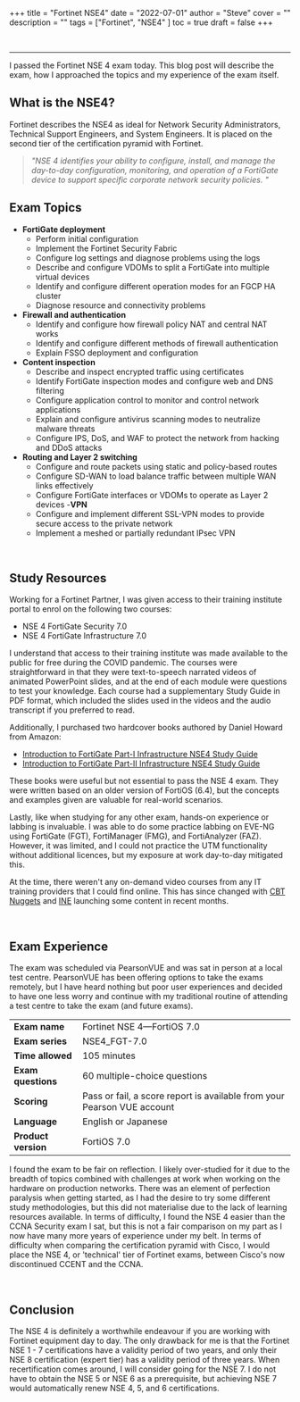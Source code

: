 +++
title = "Fortinet NSE4"
date = "2022-07-01"
author = "Steve"
cover = ""
description = ""
tags = ["Fortinet", "NSE4" ]
toc = true
draft = false
+++

&nbsp;
_________________

I passed the Fortinet NSE 4 exam today. This blog post will describe the exam, how I approached the topics and my experience of the exam itself.

## What is the NSE4?

Fortinet describes the NSE4 as ideal for Network Security Administrators, Technical Support Engineers, and System Engineers. It is placed on the second tier of the certification pyramid with Fortinet.

> _"NSE 4 identifies your ability to configure, install, and manage the day-to-day configuration, monitoring, and operation of a FortiGate device to support specific corporate network security policies. "_
&nbsp;

## Exam Topics

- **FortiGate deployment**
	- Perform initial configuration
	- Implement the Fortinet Security Fabric
	- Configure log settings and diagnose problems using the logs
	- Describe and configure VDOMs to split a FortiGate into multiple virtual devices
	- Identify and configure different operation modes for an FGCP HA cluster
	- Diagnose resource and connectivity problems
- **Firewall and authentication**
	- Identify and configure how firewall policy NAT and central NAT works
	- Identify and configure different methods of firewall authentication
	- Explain FSSO deployment and configuration
- **Content inspection**
	- Describe and inspect encrypted traffic using certificates
	- Identify FortiGate inspection modes and configure web and DNS filtering
	- Configure application control to monitor and control network applications
	- Explain and configure antivirus scanning modes to neutralize malware threats
	- Configure IPS, DoS, and WAF to protect the network from hacking and DDoS attacks
- **Routing and Layer 2 switching**
	- Configure and route packets using static and policy-based routes
	- Configure SD-WAN to load balance traffic between multiple WAN links effectively
	- Configure FortiGate interfaces or VDOMs to operate as Layer 2 devices
-**VPN**
	- Configure and implement different SSL-VPN modes to provide secure access to the private network
	- Implement a meshed or partially redundant IPsec VPN

&nbsp;

## Study Resources

Working for a Fortinet Partner, I was given access to their training institute portal to enrol on the following two courses:

- NSE 4 FortiGate Security 7.0
- NSE 4 FortiGate Infrastructure 7.0

I understand that access to their training institute was made available to the public for free during the COVID pandemic. The courses were straightforward in that they were text-to-speech narrated videos of animated PowerPoint slides, and at the end of each module were questions to test your knowledge. Each course had a supplementary Study Guide in PDF format, which included the slides used in the videos and the audio transcript if you preferred to read.

Additionally, I purchased two hardcover books authored by Daniel Howard from Amazon:

- [Introduction to FortiGate Part-I Infrastructure NSE4 Study Guide](https://www.amazon.co.uk/gp/product/B08QRKVDPV/ref=dbs_a_def_rwt_hsch_vapi_tu00_p1_i1)
- [Introduction to FortiGate Part-II Infrastructure NSE4 Study Guide](https://www.amazon.co.uk/gp/product/B08QS549Q7?ref_=dbs_m_mng_rwt_calw_thcv_1&storeType=ebooks)

These books were useful but not essential to pass the NSE 4 exam. They were written based on an older version of FortiOS (6.4), but the concepts and examples given are valuable for real-world scenarios.

Lastly, like when studying for any other exam, hands-on experience or labbing is invaluable. I was able to do some practice labbing on EVE-NG using FortiGate (FGT), FortiManager (FMG), and FortiAnalyzer (FAZ). However, it was limited, and I could not practice the UTM functionality without additional licences, but my exposure at work day-to-day mitigated this.

At the time, there weren't any on-demand video courses from any IT training providers that I could find online. This has since changed with [CBT Nuggets](https://www.cbtnuggets.com) and [INE](https://ine.com) launching some content in recent months.

&nbsp;

## Exam Experience

The exam was scheduled via PearsonVUE and was sat in person at a local test centre. PearsonVUE has been offering options to take the exams remotely, but I have heard nothing but poor user experiences and decided to have one less worry and continue with my traditional routine of attending a test centre to take the exam (and future exams).

|           |                            |
|-----------|----------------------------|
| **Exam name** | Fortinet NSE 4—FortiOS 7.0 |
| **Exam series** | NSE4_FGT-7.0 |
| **Time allowed** | 105 minutes |
| **Exam questions** | 60 multiple-choice questions |
| **Scoring** | Pass or fail, a score report is available from your Pearson VUE account |
| **Language** | English or Japanese |
| **Product version** | FortiOS 7.0 |

I found the exam to be fair on reflection. I likely over-studied for it due to the breadth of topics combined with challenges at work when working on the hardware on production networks. There was an element of perfection paralysis when getting started, as I had the desire to try some different study methodologies, but this did not materialise due to the lack of learning resources available. In terms of difficulty, I found the NSE 4 easier than the CCNA Security exam I sat, but this is not a fair comparison on my part as I now have many more years of experience under my belt. In terms of difficulty when comparing the certification pyramid with Cisco, I would place the NSE 4, or 'technical' tier of Fortinet exams, between Cisco's now discontinued CCENT and the CCNA.

&nbsp;

## Conclusion

The NSE 4 is definitely a worthwhile endeavour if you are working with Fortinet equipment day to day. The only drawback for me is that the Fortinet NSE 1 - 7 certifications have a validity period of two years, and only their NSE 8 certification (expert tier) has a validity period of three years. When recertification comes around, I will consider going for the NSE 7. I do not have to obtain the NSE 5 or NSE 6 as a prerequisite, but achieving NSE 7 would automatically renew NSE 4, 5, and 6 certifications.

